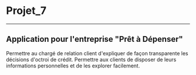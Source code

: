 # Projet_7
***
## Application pour l'entreprise "Prêt à Dépenser"
Permettre au chargé de relation client d'expliquer de façon transparente les décisions d'octroi de crédit.
Permettre aux clients de disposer de leurs informations personnelles et de les explorer facilement.